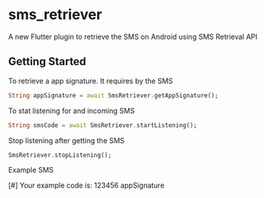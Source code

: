# sms_retriever

A new Flutter plugin to retrieve the SMS on Android using SMS Retrieval API

## Getting Started

To retrieve a app signature. It requires by the SMS
```dart
String appSignature = await SmsRetriever.getAppSignature();
```
To stat listening for and incoming SMS
```dart
String smsCode = await SmsRetriever.startListening();
```
Stop listening after getting the SMS
```dart
SmsRetriever.stopListening();
```


Example SMS

[#] Your example code is:
123456
appSignature
